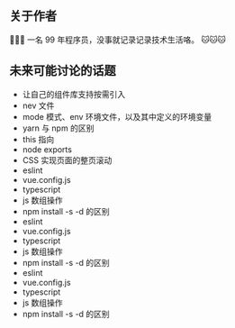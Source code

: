 ## 关于作者

🎉🎉🎉 一名 99 年程序员，没事就记录记录技术生活咯。 🐱🐱🐱

## 未来可能讨论的话题

- 让自己的组件库支持按需引入
- nev 文件
- mode 模式、env 环境文件，以及其中定义的环境变量
- yarn 与 npm 的区别
- this 指向
- node exports
- CSS 实现页面的整页滚动
- eslint
- vue.config.js
- typescript
- js 数组操作
- npm install -s -d 的区别
- eslint
- vue.config.js
- typescript
- js 数组操作
- npm install -s -d 的区别
- eslint
- vue.config.js
- typescript
- js 数组操作
- npm install -s -d 的区别
